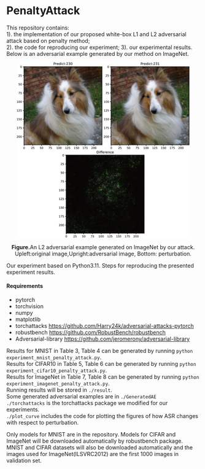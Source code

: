 # PenaltyAttack
This repository contains:<br>
1). the implementation of our proposed white-box L1 and L2 adversarial attack based on penalty method;<br>
2). the code for reproducing our experiment;
3). our experimental results.<br>
 Below is an adversarial example generated by our method on ImageNet.
<p align="center">
    <img src="AE_imagenet.png" width="450">
</p>
<p align="center">
<b>Figure.</b>An L2 adversarial example generated on ImageNet by our attack. Upleft:original image,Upright:adversarial image, Bottom: perturbation.
</p>

Our experiment based on Python3.11. Steps for reproducing the presented experiment results. 
#### Requirements
- pytorch
- torchvision
- numpy
- matplotlib
- torchattacks https://github.com/Harry24k/adversarial-attacks-pytorch
- robustbench https://github.com/RobustBench/robustbench
- Adversarial-library https://github.com/jeromerony/adversarial-library

Results for MNIST in Table 3, Table 4 can be generated by running  ```python experiment_mnist_penalty_attack.py```.<br>
Results for CIFAR10 in Table 5, Table 6 can be generated by running  ```python experiment_cifar10_penalty_attack.py```.<br>
Results for ImageNet in Table 7, Table 8 can be generated by running  ```python experiment_imagenet_penalty_attack.py```.<br>
Running results will be stored in ```./result```.<br>
Some generated adversarial examples are in ```./GeneratedAE```<br>
```./torchattacks``` is the torchattacks package we modified for our experiments. <br>
```./plot_curve``` includes the code for plotting the figures of how ASR changes with respect to perturbation.<br> 

Only models for MNIST are in the repository. Models for CIFAR and ImageNet will be downloaded automatically by robustbench package. MNIST and CIFAR datasets will also be downloaded automatically and the images used for ImageNet(ILSVRC2012) are the first 1000 images in validation set. <br>


